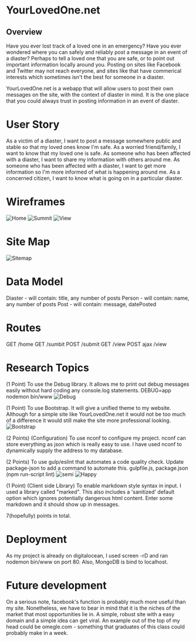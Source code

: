 # YourLovedOne.net

## Overview
Have you ever lost track of a loved one in an emergency? Have you ever wondered where you can safely and reliably post a message in an event of a diaster? Perhaps to tell a loved one that you are safe, or to point out important information locally around you. Posting on sites like Facebook and Twitter may not reach everyone, and sites like that have commerical interests which sometimes isn't the best for someone in a diaster.

YourLovedOne.net is a webapp that will allow users to post their own messages on the site, with the context of diaster in mind. It is the one place that you could always trust in posting information in an event of diaster.

# User Story
As a victim of a diaster, I want to post a message somewhere public and stable so that my loved ones know I'm safe.
As a worried friend/family, I want to know that my loved one is safe.
As someone who has been affected with a diaster, I want to share my information with others around me.
As someone who has been affected with a diaster, I want to get more information so I'm more informed of what is happening around me.
As a concerned citizen, I want to know what is going on in a particular diaster.

# Wireframes
![Home](wireframeHome.png)
![Summit](wireframeSubmit.png)
![View](wireframeView.png)

# Site Map
![Sitemap](sitemap.png)

# Data Model
Diaster - will contain: title, any number of posts
Person - will contain: name, any number of posts
Post - will contain: message, datePosted

# Routes
GET /home
GET /sumbit
POST /submit
GET /view
POST ajax /view

# Research Topics
(1 Point) To use the Debug library. It allows me to print out debug messages easily without hard coding any console.log statements.
DEBUG=app nodemon bin/www
![Debug](debugScreenshot.png)

(1 Point) To use Bootstrap. It will give a unified theme to my website. Although for a simple site like YourLovedOne.net it would not be too much of a difference it would still make the site more professional looking.
![Bootstrap](bootstrap.png)

(2 Points) (Configuration) To use nconf to configure my project. nconf can store everything as json which is really easy to use. I have used nconf to dynamically supply the address to my database.

(2 Points) To use gulp/eslint that automates a code quality check. Update package-json to add a command to automate this.
gulpfile.js, package.json (npm run-script lint)
![semi](missedSemi.png)
![Happy](eslintHappy.png)

(1 Point) (Client side Library) To enable markdown style syntax in input. I used a library called "marked". This also includes a 'sanitized' default option which ignores potentially dangerous html content.
Enter some markdown and it should show up in messages.

7(hopefully) points in total.

# Deployment
As my project is already on digitalocean, I used screen -rD and ran nodemon bin/www on port 80. Also, MongoDB is bind to localhost.

# Future development
On a serious note, facebook's function is probably much more useful than my site. Nonetheless, we have to bear in mind that it is the niches of the market that most opportunities lie in. A simple, robust site with a easy domain and a simple idea can get viral. An example out of the top of my head could be omegle.com - something that graduates of this class could probably make in a week. 
